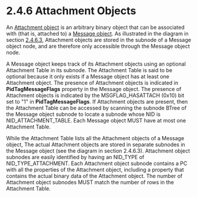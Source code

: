 <html dir="LTR" xmlns:mshelp="http://msdn.microsoft.com/mshelp" xmlns:ddue="http://ddue.schemas.microsoft.com/authoring/2003/5" xmlns:xlink="http://www.w3.org/1999/xlink" xmlns:tool="http://www.microsoft.com/tooltip">
    <head>
        <meta http-equiv="Content-Type" content="text/html; CHARSET=utf-8"></meta>
        <meta name="save" content="history"></meta>
        <title>2.4.6 Attachment Objects</title>
        <xml>
            <mshelp:toctitle title="2.4.6 Attachment Objects"></mshelp:toctitle>
            <mshelp:rltitle title="[MS-PST]: Attachment Objects"></mshelp:rltitle>
            <mshelp:keyword index="A" term="46eb4828-c6a5-420d-a137-9ee36df317c1"></mshelp:keyword>
            <mshelp:attr name="DCSext.ContentType" value="open specification"></mshelp:attr>
            <mshelp:attr name="AssetID" value="46eb4828-c6a5-420d-a137-9ee36df317c1"></mshelp:attr>
            <mshelp:attr name="TopicType" value="kbRef"></mshelp:attr>
            <mshelp:attr name="DCSext.Title" value="[MS-PST]: Attachment Objects" />
        </xml>
    </head>
    <body>
        <div id="header">
            <h1 class="heading">2.4.6 Attachment Objects</h1>
        </div>
        <div id="mainSection">
            <div id="mainBody">
                <div id="allHistory" class="saveHistory"></div>
                <div id="sectionSection0" class="section" name="collapseableSection">
                    

<p>An <a href="08220cc9-69b1-4072-a2e7-2a0ff201d505.htm#gt_6ab4cacc-0e1a-4843-b9e5-4f1fee5a695a">Attachment
object</a> is an arbitrary binary object that can be associated with (that is,
attached to) a <a href="08220cc9-69b1-4072-a2e7-2a0ff201d505.htm#gt_b6c15d0c-d992-421d-ba96-99d3b63894cf">Message
object</a>. As illustrated in the diagram in section <a href="f3fcc68c-53ee-4c2a-82d7-113e44f1fb3f.htm">2.4.6.3</a>, Attachment
objects are stored in the subnode of a Message object node, and are therefore
only accessible through the Message object node.</p>

<p>A Message object keeps track of its Attachment objects using
an optional Attachment Table in its subnode. The Attachment Table is said to be
optional because it only exists if a Message object has at least one Attachment
object. The presence of Attachment objects is indicated in <b>PidTagMessageFlags</b>
property in the Message object. The presence of Attachment objects is indicated
by the MSGFLAG_HASATTACH (0x10) bit set to &quot;1&quot; in <b>PidTagMessageFlags</b>.
If Attachment objects are present, then the Attachment Table can be accessed by
scanning the subnode BTree of the Message object subnode to locate a subnode
whose NID is NID_ATTACHMENT_TABLE. Each Message object MUST have at most one
Attachment Table. </p>

<p>While the Attachment Table lists all the Attachment objects
of a Message object, The actual Attachment objects are stored in separate
subnodes in the Message object (see the diagram in section 2.4.6.3). Attachment
object subnodes are easily identified by having an NID_TYPE of
NID_TYPE_ATTACHMENT. Each Attachment object subnode contains a PC with all the
properties of the Attachment object, including a property that contains the
actual binary data of the Attachment object. The number of Attachment object subnodes
MUST match the number of rows in the Attachment Table.</p>
                </div>
            </div>
        </div>
    </body>
</html>
